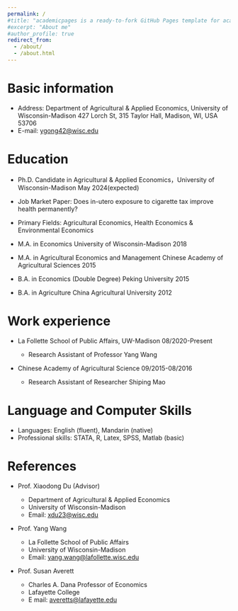 ```yaml
---
permalink: /
#title: "academicpages is a ready-to-fork GitHub Pages template for academic personal websites"
#excerpt: "About me"
#author_profile: true
redirect_from: 
  - /about/
  - /about.html
---
```

Basic information
======
* Address: Department of Agricultural & Applied Economics, University of Wisconsin-Madison 427 Lorch St,
           315 Taylor Hall, Madison, WI, USA 53706
* E-mail: ygong42@wisc.edu

Education
======
* Ph.D. Candidate in Agricultural & Applied Economics，University of Wisconsin-Madison	May 2024(expected)
* Job Market Paper: Does in-utero exposure to cigarette tax improve health permanently?
* Primary Fields: Agricultural Economics, Health Economics & Environmental Economics
 
* M.A. in Economics University of Wisconsin-Madison	2018

* M.A. in Agricultural Economics and Management Chinese Academy of Agricultural Sciences	2015

* B.A. in Economics (Double Degree) Peking University	2015

* B.A. in Agriculture China Agricultural University	2012

Work experience
======
* La Follette School of Public Affairs, UW-Madison	08/2020-Present
  * Research Assistant of Professor Yang Wang

* Chinese Academy of Agricultural Science	09/2015-08/2016
  * Research Assistant of Researcher Shiping Mao
  
Language and Computer Skills
======
* Languages: English (fluent), Mandarin (native)
* Professional skills: STATA, R, Latex, SPSS, Matlab (basic)

References
======

* Prof. Xiaodong Du (Advisor)
  * Department of Agricultural & Applied Economics
  * University of Wisconsin-Madison
  * Email: xdu23@wisc.edu 


* Prof. Yang Wang
  * La Follette School of Public Affairs
  * University of Wisconsin-Madison
  * Email: yang.wang@lafollette.wisc.edu


* Prof. Susan Averett
  *  Charles A. Dana Professor of Economics
  *  Lafayette College
  * E mail: averetts@lafayette.edu
